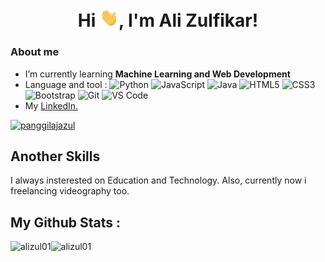 <h1 align="center">Hi <img src="https://raw.githubusercontent.com/ABSphreak/ABSphreak/master/gifs/Hi.gif" width="30px">, I'm Ali Zulfikar!</h1>

### About me
- I’m currently learning **Machine Learning and Web Development**
- Language and tool :
![Python](https://img.shields.io/badge/-Python-8fcfd1?style=plastic&logo=Python)
![JavaScript](https://img.shields.io/badge/-JavaScript-black?style=plastic&logo=javascript)
![Java](https://img.shields.io/badge/-java-3f4441?style=plastic&logo=java)
![HTML5](https://img.shields.io/badge/-HTML5-E34F26?style=plastic&logo=html5&logoColor=white)
![CSS3](https://img.shields.io/badge/-CSS3-1572B6?style=plastic&logo=css3)
![Bootstrap](https://img.shields.io/badge/-Bootstrap-563D7C?style=plastic&logo=bootstrap)
![Git](https://img.shields.io/badge/-Git-black?style=plastic&logo=git)
![VS Code](https://img.shields.io/badge/-VS%20Code-007ACC?style=plastic&logo=visual-studio-code)
- My [LinkedIn.](https://www.linkedin.com/in/alizulfikar/)

<p align="left"> <a href="https://twitter.com/panggilajazul" target="blank"><img src="https://img.shields.io/twitter/follow/panggilajazul?logo=twitter&style=for-the-badge" alt="panggilajazul" /></a> </p>

## Another Skills
I always insterested on Education and Technology. Also, currently now i freelancing videography too.
## My Github Stats :
<p><img align="left" src="https://github-readme-stats.vercel.app/api?username=alizul01&show_icons=true&locale=en" alt="alizul01" /></p>
<p><img align="left" src="https://github-readme-stats.vercel.app/api/top-langs?username=alizul01&show_icons=true&locale=en&layout=compact" alt="alizul01" /></p>

<!---
alizul01/alizul01 is a ✨ special ✨ repository because its `README.md` (this file) appears on your GitHub profile.
You can click the Preview link to take a look at your changes.
--->
